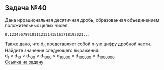 ## Задача №40
Дана иррациональная десятичная дробь, образованная объединением положительных целых чисел:
```
0.123456789101112131415161718192021...
```
Также дано, что d<sub>n</sub> представляет собой n-ую цифру дробной части. Найдите значение следующего выражения:  
d<sub>1</sub> × d<sub>10</sub> × d<sub>100</sub> × d<sub>1000</sub> × d<sub>10000</sub> × d<sub>100000</sub> × d<sub>1000000</sub>  
[Ссылка на задачу](https://euler.jakumo.org/problems/view/40.html)
